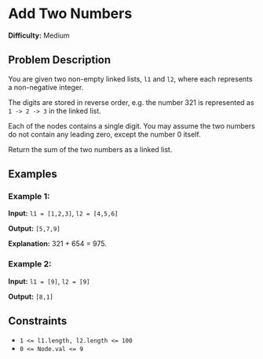 # Add Two Numbers

**Difficulty:** Medium

## Problem Description

You are given two non-empty linked lists, `l1` and `l2`, where each represents a non-negative integer.

The digits are stored in reverse order, e.g. the number 321 is represented as `1 -> 2 -> 3` in the linked list.

Each of the nodes contains a single digit. You may assume the two numbers do not contain any leading zero, except the number 0 itself.

Return the sum of the two numbers as a linked list.

## Examples

### Example 1:

**Input:** `l1 = [1,2,3]`, `l2 = [4,5,6]`

**Output:** `[5,7,9]`

**Explanation:** 321 + 654 = 975.

### Example 2:

**Input:** `l1 = [9]`, `l2 = [9]`

**Output:** `[8,1]`

## Constraints

- `1 <= l1.length, l2.length <= 100`
- `0 <= Node.val <= 9`
